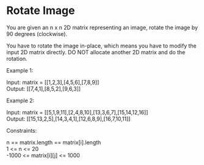 # Rotate Image

You are given an n x n 2D matrix representing an image, rotate the image by 90 degrees (clockwise).

You have to rotate the image in-place, which means you have to modify the input 2D matrix directly. DO NOT allocate another 2D matrix and do the rotation.

Example 1:

Input: matrix = [[1,2,3],[4,5,6],[7,8,9]]\
Output: [[7,4,1],[8,5,2],[9,6,3]]

Example 2:

Input: matrix = [[5,1,9,11],[2,4,8,10],[13,3,6,7],[15,14,12,16]]\
Output: [[15,13,2,5],[14,3,4,1],[12,6,8,9],[16,7,10,11]]
 
Constraints:

n == matrix.length == matrix[i].length\
1 <= n <= 20\
-1000 <= matrix[i][j] <= 1000